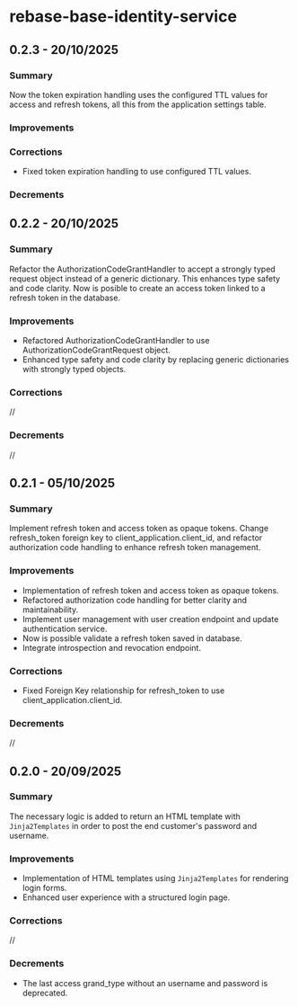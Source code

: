 # rebase-base-identity-service

## 0.2.3 - 20/10/2025

### Summary
Now the token expiration handling uses the configured TTL values for access and refresh tokens, all this from the application settings table.

### Improvements

### Corrections
- Fixed token expiration handling to use configured TTL values.

### Decrements

## 0.2.2 - 20/10/2025

### Summary
Refactor the AuthorizationCodeGrantHandler to accept a strongly typed request object instead of a generic dictionary. This enhances type safety and code clarity.
Now is posible to create an access token linked to a refresh token in the database.

### Improvements
- Refactored AuthorizationCodeGrantHandler to use AuthorizationCodeGrantRequest object.
- Enhanced type safety and code clarity by replacing generic dictionaries with strongly typed objects.

### Corrections
//

### Decrements
//


## 0.2.1 - 05/10/2025

### Summary
Implement refresh token and access token as opaque tokens. Change refresh_token foreign key to client_application.client_id, and refactor authorization code handling to enhance refresh token management. 

### Improvements
- Implementation of refresh token and access token as opaque tokens.
- Refactored authorization code handling for better clarity and maintainability.
- Implement user management with user creation endpoint and update authentication service.
- Now is possible validate a refresh token saved in database.
- Integrate introspection and revocation endpoint.

### Corrections
- Fixed Foreign Key relationship for refresh_token to use client_application.client_id.

### Decrements
//

## 0.2.0 - 20/09/2025

### Summary
The necessary logic is added to return an HTML template with `Jinja2Templates` in order to post the end customer's password and username. 

### Improvements
- Implementation of HTML templates using `Jinja2Templates` for rendering login forms.
- Enhanced user experience with a structured login page.

### Corrections
//

### Decrements
- The last access grand_type without an username and password is deprecated.